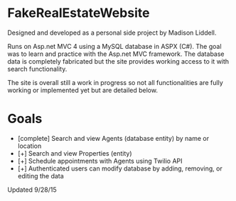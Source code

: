# FakeRealEstateWebsite
Designed and developed as a personal side project by Madison Liddell.

Runs on Asp.net MVC 4 using a MySQL database in ASPX (C#). The goal was to learn and practice with the Asp.net MVC framework. The database data is completely fabricated but the site provides working access to it with search functionality. 

The site is overall still a work in progress so not all functionalities are fully working or implemented yet but are detailed below.

# Goals
- [complete] Search and view Agents (database entity) by name or location 
- [+] Search and view Properties (entity) 
- [+] Schedule appointments with Agents using Twilio API 
- [+] Authenticated users can modify database by adding, removing, or editing the data 



Updated 9/28/15

